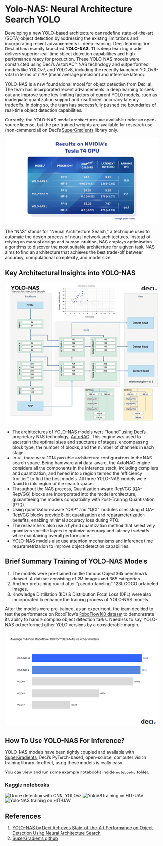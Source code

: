 # Yolo-NAS: Neural Architecture Search YOLO

Developing a new YOLO-based architecture can redefine state-of-the-art (SOTA) object detection by addressing the existing limitations and incorporating recent advancements in deep learning. Deep learning firm Deci.ai has recently launched **YOLO-NAS**. This deep learning model delivers superior real-time object detection capabilities and high performance ready for production. These YOLO-NAS models were constructed using Deci’s AutoNAC™ NAS technology and outperformed models like YOLOv7, and YOLOv8, including the recently launched YOLOv6-v3.0 in terms of mAP (mean average precision) and inference latency.

YOLO-NAS is a new foundational model for object detection from Deci.ai. The team has incorporated recent advancements in deep learning to seek out and improve some key limiting factors of current YOLO models, such as inadequate quantization support and insufficient accuracy-latency tradeoffs. In doing so, the team has successfully pushed the boundaries of real-time object detection capabilities.

Currently, the YOLO-NAS model architectures are available under an open-source license, but the pre-trained weights are available for research use (non-commercial) on Deci’s [SuperGradients](https://github.com/Deci-AI/super-gradients) library only.

![metrics](images/yolo-nas_COCO_map_metrics.png)

The “NAS” stands for “Neural Architecture Search,” a technique used to automate the design process of neural network architectures. Instead of relying on manual design and human intuition, NAS employs optimization algorithms to discover the most suitable architecture for a given task. NAS aims to find an architecture that achieves the best trade-off between accuracy, computational complexity, and model size.

## Key Architectural Insights into YOLO-NAS

![architecture](images/yolo-nas_block_architectures.gif)

- The architectures of YOLO-NAS models were “found” using Deci’s proprietary NAS technology, [AutoNAC](https://deci.ai/technology/). This engine was used to ascertain the optimal sizes and structures of stages, encompassing block type, the number of blocks, and the number of channels in each stage.
- In all, there were 1014 possible architecture configurations in the NAS search space. Being hardware and data-aware, the AutoNAC engine considers all the components in the inference stack, including compilers and quantization, and honed into a region termed the “efficiency frontier” to find the best models. All three YOLO-NAS models were found in this region of the search space.
- Throughout the NAS process, Quantization-Aware RepVGG (QA-RepVGG) blocks are incorporated into the model architecture, guaranteeing the model’s compatibility with Post-Training Quantization (PTQ).
- Using quantization-aware “QSP” and “QCI” modules consisting of QA-RepVGG blocks provide 8-bit quantization and reparameterization benefits, enabling minimal accuracy loss during PTQ.
- The researchers also use a hybrid quantization method that selectively quantizes specific layers to optimize accuracy and latency tradeoffs while maintaining overall performance.
- YOLO-NAS models also use attention mechanisms and inference time reparametrization to improve object detection capabilities.

## Brief Summary Training of YOLO-NAS Models

1. The models were pre-trained on the famous Object365 benchmark dataset. A dataset consisting of 2M images and 365 categories.
2. Another pretraining round after “pseudo-labeling” 123k COCO unlabeled images.
3. Knowledge Distillation (KD) & Distribution Focal Loss (DFL) were also incorporated to enhance the training process of YOLO-NAS models.

After the models were pre-trained, as an experiment, the team decided to test the performance on RoboFlow’s [RoboFlow100 dataset](https://blog.roboflow.com/roboflow-100/) to demonstrate its ability to handle complex object detection tasks. Needless to say, YOLO-NAS outperformed other YOLO versions by a considerable margin.

![comparision](images/yolo-nas_results_roboflow_100_comparison.png)

## How To Use YOLO-NAS For Inference?

YOLO-NAS models have been tightly coupled and available with [SuperGradients](https://github.com/Deci-AI/super-gradients), Deci’s PyTorch-based, open-source, computer vision training library. In effect, using these models is really easy.

You can view and run some example notebooks inside `notebooks` folder.

### Kaggle notebooks

![Drone detection with CNN, YOLOv8](https://www.kaggle.com/code/binh234/drone-detection-with-cnn-yolov8)
![YoloV8 training on HIT-UAV](https://www.kaggle.com/code/binh234/yolov8-training-on-hit-uav)
![Yolo-NAS training on HIT-UAV](https://www.kaggle.com/code/binh234/yolo-nas-training-on-hit-uav)

## References

1. [YOLO-NAS by Deci Achieves State-of-the-Art Performance on Object Detection Using Neural Architecture Search](https://deci.ai/blog/yolo-nas-object-detection-foundation-model/)
2. [SuperGradients github](https://github.com/Deci-AI/super-gradients)
